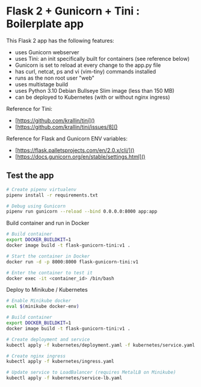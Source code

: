 # Flask 2 + Gunicorn + Tini : Boilerplate app

This Flask 2 app has the following features:

- uses Gunicorn webserver
- uses Tini: an init specifically built for containers (see reference below)
- Gunicorn is set to reload at every change to the app.py file
- has curl, netcat, ps and vi (vim-tiny) commands installed
- runs as the non root user "web"
- uses multistage build
- uses Python 3.10 Debian Bullseye Slim image (less than 150 MB)
- can be deployed to Kubernetes (with or without nginx ingress)

Reference for Tini:

- [https://github.com/krallin/tini]()
- [https://github.com/krallin/tini/issues/8]()

Reference for Flask and Gunicorn ENV variables:

- [https://flask.palletsprojects.com/en/2.0.x/cli/]()
- [https://docs.gunicorn.org/en/stable/settings.html]()

## Test the app

```sh
# Create pipenv virtualenv
pipenv install -r requirements.txt

# Debug using Gunicorn
pipenv run gunicorn --reload --bind 0.0.0.0:8000 app:app
```

Build container and run in Docker

```sh
# Build container
export DOCKER_BUILDKIT=1
docker image build -t flask-gunicorn-tini:v1 .

# Start the container in Docker
docker run -d -p 8000:8000 flask-gunicorn-tini:v1

# Enter the container to test it
docker exec -it <container_id> /bin/bash
```

Deploy to Minikube / Kubernetes

```sh
# Enable Minikube docker
eval $(minikube docker-env)

# Build container
export DOCKER_BUILDKIT=1
docker image build -t flask-gunicorn-tini:v1 .

# Create deployment and service
kubectl apply -f kubernetes/deployment.yaml -f kubernetes/service.yaml

# Create nginx ingress
kubectl apply -f kubernetes/ingress.yaml

# Update service to LoadBalancer (requires MetalLB on Minikube)
kubectl apply -f kubernetes/service-lb.yaml
```
